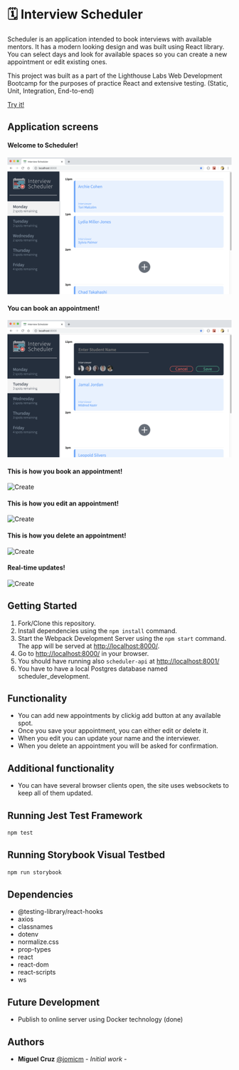 # 🗓 Interview Scheduler

Scheduler is an application intended to book interviews with available mentors. It has a modern looking design and was built using React library. 
You can select days and look for available spaces so you can create a new appointment or edit existing ones.

This project was built as a part of the Lighthouse Labs Web Development Bootcamp for the purposes of practice React and extensive testing. (Static, Unit, Integration, End-to-end)

[Try it!](http://159.203.41.87:8000/)

## Application screens

#### Welcome to Scheduler!
![Welcome](/docs/welcome.png)

#### You can book an appointment!
![Appointment](/docs/appointment.png)

#### This is how you book an appointment!
![Create](/docs/create-appointment.gif)

#### This is how you edit an appointment!
![Create](/docs/edit-appointment.gif)

#### This is how you delete an appointment!
![Create](/docs/delete-appointment.gif)

#### Real-time updates!
![Create](/docs/websockets.gif)


## Getting Started

1. Fork/Clone this repository.
2. Install dependencies using the `npm install` command.
3. Start the Webpack Development Server using the `npm start` command. The app will be served at <http://localhost:8000/>.
4. Go to <http://localhost:8000/> in your browser.
5. You should have running also `scheduler-api` at <http://localhost:8001/>
6. You have to have a local Postgres database named scheduler_development.

## Functionality

- You can add new appointments by clickig add button at any available spot.
- Once you save your appointment, you can either edit or delete it.
- When you edit you can update your name and the interviewer.
- When you delete an appointment you will be asked for confirmation.

## Additional functionality

- You can have several browser clients open, the site uses websockets to keep all of them updated.

## Running Jest Test Framework

```sh
npm test
```

## Running Storybook Visual Testbed

```sh
npm run storybook
```

## Dependencies

- @testing-library/react-hooks
- axios
- classnames
- dotenv
- normalize.css
- prop-types
- react
- react-dom
- react-scripts
- ws

## Future Development

- Publish to online server using Docker technology (done)

## Authors

* **Miguel Cruz** [@jomicm](https://github.com/jomicm) - *Initial work* - 

